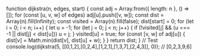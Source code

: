 function dijkstra(n, edges, start) {
const adj = Array.from({ length: n }, () => []);
for (const [u, v, w] of edges) adj[u].push([v, w]);
const dist = Array(n).fill(Infinity);
const visited = Array(n).fill(false);
dist[start] = 0;
for (let i = 0; i < n; i++) {
let u = -1;
for (let j = 0; j < n; j++) {
if (!visited[j] && (u === -1 || dist[j] < dist[u])) u = j;
}
visited[u] = true;
for (const [v, w] of adj[u]) {
dist[v] = Math.min(dist[v], dist[u] + w);
}
}
return dist;
}
// Test
console.log(dijkstra(5, [[0,1,2],[0,2,4],[1,2,1],[1,3,7],[2,4,3]], 0));
// [0,2,3,9,6]
